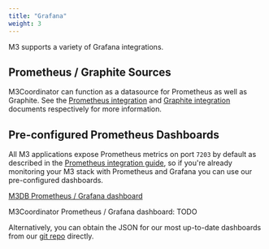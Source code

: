 ```yaml
---
title: "Grafana"
weight: 3
---
```



M3 supports a variety of Grafana integrations.

## Prometheus / Graphite Sources

M3Coordinator can function as a datasource for Prometheus as well as Graphite. See the [Prometheus integration](/docs/v1.2/integrations/prometheus) and [Graphite integration](/docs/v1.2/integrations/graphite) documents respectively for more information.

## Pre-configured Prometheus Dashboards

All M3 applications expose Prometheus metrics on port `7203` by default as described in the [Prometheus integration guide](/docs/v1.2/integrations/prometheus), so if you're already monitoring your M3 stack with Prometheus and Grafana you can use our pre-configured dashboards.

[M3DB Prometheus / Grafana dashboard](https://grafana.com/dashboards/8126)

M3Coordinator Prometheus / Grafana dashboard: TODO

Alternatively, you can obtain the JSON for our most up-to-date dashboards from our [git repo](https://github.com/m3db/m3/blob/master/integrations/grafana) directly.